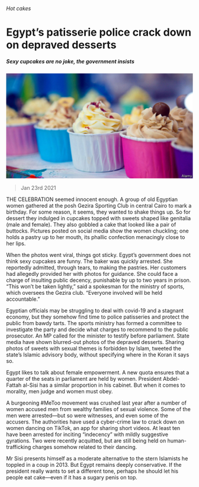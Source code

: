 ###### Hot cakes

# Egypt’s patisserie police crack down on depraved desserts 

##### Sexy cupcakes are no joke, the government insists 

![image](images/20210123_map502.jpg) 

> Jan 23rd 2021 


THE CELEBRATION seemed innocent enough. A group of old Egyptian women gathered at the posh Gezira Sporting Club in central Cairo to mark a birthday. For some reason, it seems, they wanted to shake things up. So for dessert they indulged in cupcakes topped with sweets shaped like genitalia (male and female). They also gobbled a cake that looked like a pair of buttocks. Pictures posted on social media show the women chuckling; one holds a pastry up to her mouth, its phallic confection menacingly close to her lips.


When the photos went viral, things got sticky. Egypt’s government does not think sexy cupcakes are funny. The baker was quickly arrested. She reportedly admitted, through tears, to making the pastries. Her customers had allegedly provided her with photos for guidance. She could face a charge of insulting public decency, punishable by up to two years in prison. “This won’t be taken lightly,” said a spokesman for the ministry of sports, which oversees the Gezira club. “Everyone involved will be held accountable.”



Egyptian officials may be struggling to deal with covid-19 and a stagnant economy, but they somehow find time to police patisseries and protect the public from bawdy tarts. The sports ministry has formed a committee to investigate the party and decide what charges to recommend to the public prosecutor. An MP called for the minister to testify before parliament. State media have shown blurred-out photos of the depraved desserts. Sharing photos of sweets with sexual themes is forbidden by Islam, tweeted the state’s Islamic advisory body, without specifying where in the Koran it says so.


Egypt likes to talk about female empowerment. A new quota ensures that a quarter of the seats in parliament are held by women. President Abdel-Fattah al-Sisi has a similar proportion in his cabinet. But when it comes to morality, men judge and women must obey.


A burgeoning #MeToo movement was crushed last year after a number of women accused men from wealthy families of sexual violence. Some of the men were arrested—but so were witnesses, and even some of the accusers. The authorities have used a cyber-crime law to crack down on women dancing on TikTok, an app for sharing short videos. At least ten have been arrested for inciting “indecency” with mildly suggestive gyrations. Two were recently acquitted, but are still being held on human-trafficking charges somehow related to their dancing.


Mr Sisi presents himself as a moderate alternative to the stern Islamists he toppled in a coup in 2013. But Egypt remains deeply conservative. If the president really wants to set a different tone, perhaps he should let his people eat cake—even if it has a sugary penis on top.

